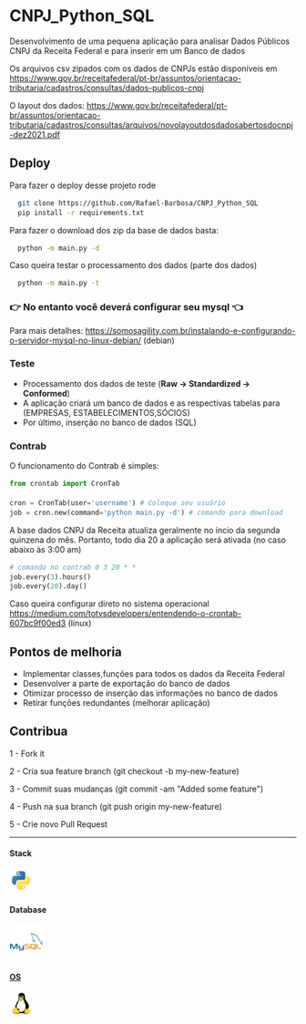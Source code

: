 # CNPJ_Python_SQL

Desenvolvimento de uma pequena aplicação para analisar Dados Públicos CNPJ da Receita Federal e para inserir em um Banco de dados 

Os arquivos csv zipados com os dados de CNPJs estão disponíveis em https://www.gov.br/receitafederal/pt-br/assuntos/orientacao-tributaria/cadastros/consultas/dados-publicos-cnpj

O layout dos dados: https://www.gov.br/receitafederal/pt-br/assuntos/orientacao-tributaria/cadastros/consultas/arquivos/novolayoutdosdadosabertosdocnpj-dez2021.pdf


## Deploy

Para fazer o deploy desse projeto rode

```bash
  git clone https://github.com/Rafael-Barbosa/CNPJ_Python_SQL
  pip install -r requirements.txt
```

Para fazer o download dos zip da base de dados basta:

```bash
  python -m main.py -d
```

Caso queira testar o processamento dos dados (parte dos dados)

```bash
  python -m main.py -t
```

### :point_right: No entanto você deverá configurar seu mysql :point_left:

Para mais detalhes: https://somosagility.com.br/instalando-e-configurando-o-servidor-mysql-no-linux-debian/ (debian)

### Teste
 - Processamento dos dados de teste (**Raw -> Standardized -> Conformed**)
 - A aplicação criará um banco de dados e as respectivas tabelas para (EMPRESAS, ESTABELECIMENTOS,SÓCIOS)
 - Por último, inserção no banco de dados (SQL)


### Contrab

O funcionamento do Contrab é simples:

```Python
from crontab import CronTab

cron = CronTab(user='username') # Coloque seu usuário
job = cron.new(command='python main.py -d') # comando para download
```
A base dados CNPJ da Receita atualiza geralmente no íncio da segunda quinzena do mês.
Portanto, todo dia 20 a aplicação será ativada (no caso abaixo às 3:00 am)
```Python
# comando no contrab 0 3 20 * * 
job.every(3).hours()
job.every(20).day()
```
Caso queira configurar direto no sistema operacional 
https://medium.com/totvsdevelopers/entendendo-o-crontab-607bc9f00ed3 (linux)


## Pontos de melhoria

- Implementar classes,funções para todos os dados da Receita Federal
- Desenvolver a parte de exportação do banco de dados
- Otimizar processo de inserção das informações no banco de dados
- Retirar funções redundantes (melhorar aplicação)

## Contribua 
1 - Fork it

2 - Cria sua feature branch (git checkout -b my-new-feature)

3 - Commit suas mudanças (git commit -am "Added some feature")

4 - Push na sua branch (git push origin my-new-feature)

5 - Crie novo Pull Request


_____

#### Stack 

 </a> <a href="https://www.python.org" target="_blank" rel="noreferrer"> <img src="https://raw.githubusercontent.com/devicons/devicon/master/icons/python/python-original.svg" alt="python" width="40" height="40"/> </a> </p>

#### Database
 <a href="https://www.mysql.com/" target="_blank" rel="noreferrer"> <img src="https://raw.githubusercontent.com/devicons/devicon/master/icons/mysql/mysql-original-wordmark.svg" alt="mysql" width="60" height="60"/>

#### OS
</a> <a href="https://www.linux.org/" target="_blank" rel="noreferrer"> <img src="https://raw.githubusercontent.com/devicons/devicon/master/icons/linux/linux-original.svg" alt="linux" width="40" height="40"/> </a>




